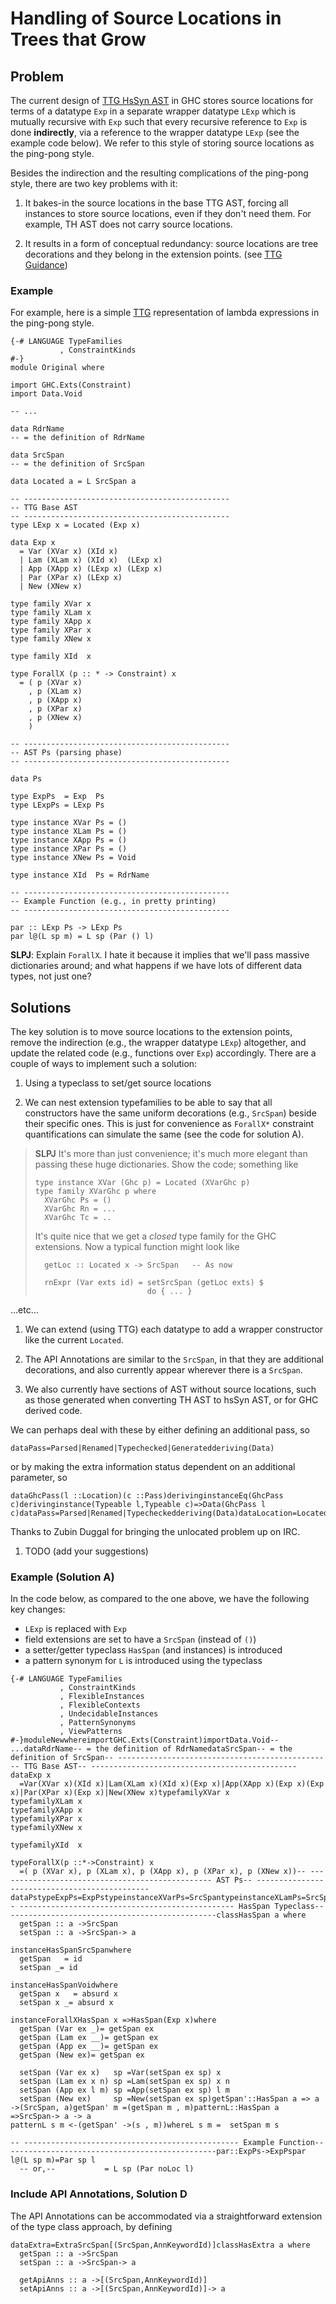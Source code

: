 # Handling of Source Locations in Trees that Grow

## Problem


The current design of [ TTG HsSyn AST](https://ghc.haskell.org/trac/ghc/wiki/ImplementingTreesThatGrow/TreesThatGrowGuidance) in GHC stores source locations for terms of a datatype `Exp` in a separate wrapper datatype `LExp` which is mutually recursive with `Exp` such that every recursive reference to `Exp` is done **indirectly**, via a reference to the wrapper datatype `LExp` (see the example code below). We refer to this style of storing source locations as the ping-pong style.


Besides the indirection and the resulting complications of the ping-pong style, there are two key problems with it: 

1. It bakes-in the source locations in the base TTG AST, forcing all instances to store source locations, even if they don't need them.
  For example, TH AST does not carry source locations. 

1. It results in a form of conceptual redundancy: source locations are tree decorations and they belong in the extension points.
  (see [ TTG Guidance](https://ghc.haskell.org/trac/ghc/wiki/ImplementingTreesThatGrow/TreesThatGrowGuidance))

### Example


For example, here is a simple [ TTG](https://ghc.haskell.org/trac/ghc/wiki/ImplementingTreesThatGrow/TreesThatGrowGuidance) representation of lambda expressions in the ping-pong style.

```wiki
{-# LANGUAGE TypeFamilies
           , ConstraintKinds
#-}
module Original where

import GHC.Exts(Constraint)
import Data.Void

-- ...

data RdrName
-- = the definition of RdrName

data SrcSpan
-- = the definition of SrcSpan

data Located a = L SrcSpan a

-- ----------------------------------------------
-- TTG Base AST
-- ----------------------------------------------
type LExp x = Located (Exp x)

data Exp x
  = Var (XVar x) (XId x)
  | Lam (XLam x) (XId x)  (LExp x)
  | App (XApp x) (LExp x) (LExp x)
  | Par (XPar x) (LExp x)
  | New (XNew x)

type family XVar x
type family XLam x
type family XApp x
type family XPar x
type family XNew x

type family XId  x

type ForallX (p :: * -> Constraint) x
  = ( p (XVar x)
    , p (XLam x)
    , p (XApp x)
    , p (XPar x)
    , p (XNew x)
    )

-- ----------------------------------------------
-- AST Ps (parsing phase)
-- ----------------------------------------------

data Ps

type ExpPs  = Exp  Ps
type LExpPs = LExp Ps

type instance XVar Ps = ()
type instance XLam Ps = ()
type instance XApp Ps = ()
type instance XPar Ps = ()
type instance XNew Ps = Void

type instance XId  Ps = RdrName

-- ----------------------------------------------
-- Example Function (e.g., in pretty printing)
-- ----------------------------------------------

par :: LExp Ps -> LExp Ps
par l@(L sp m) = L sp (Par () l)
```

**SLPJ**: Explain `ForallX`.  I hate it because it implies that we'll pass massive dictionaries around; and what happens if we have lots of different data types, not just one?

## Solutions


The key solution is to move source locations to the extension points, remove the indirection (e.g., the wrapper datatype `LExp`) altogether, and update the related code (e.g., functions over `Exp`) accordingly. 
There are a couple of ways to implement such a solution:

1. Using a typeclass to set/get source locations

1. We can nest extension typefamilies to be able to say that all constructors have the same uniform decorations (e.g., `SrcSpan`) beside their specific ones. This is just for convenience as `ForallX*` constraint quantifications can simulate the same (see the code for solution A).

> **SLPJ** It's more than just convenience; it's much more elegant than passing these huge dictionaries.  Show the code; something like
>
> ```wiki
> type instance XVar (Ghc p) = Located (XVarGhc p)
> type family XVarGhc p where
>   XVarGhc Ps = ()
>   XVarGhc Rn = ...
>   XVarGhc Tc = ..
> ```
>
>
> It's quite nice that we get a *closed* type family for the GHC extensions. Now a typical function might look like
>
> ```wiki
>   getLoc :: Located x -> SrcSpan   -- As now
>
>   rnExpr (Var exts id) = setSrcSpan (getLoc exts) $
>                          do { ... }
> ```


...etc...

1. We can extend (using TTG) each datatype to add a wrapper constructor like the current `Located`.

1. The API Annotations are similar to the `SrcSpan`, in that they are additional decorations, and also currently appear wherever there is a `SrcSpan`.

1. We also currently have sections of AST without source locations, such as those generated when converting TH AST to hsSyn AST, or for GHC derived code.


We can perhaps deal with these by either defining an additional pass, so

```
dataPass=Parsed|Renamed|Typechecked|Generatedderiving(Data)
```


or by making the extra information status dependent on an additional parameter, so

```
dataGhcPass(l ::Location)(c ::Pass)derivinginstanceEq(GhcPass c)derivinginstance(Typeable l,Typeable c)=>Data(GhcPass l c)dataPass=Parsed|Renamed|Typecheckedderiving(Data)dataLocation=Located|UnLocated
```


Thanks to Zubin Duggal for bringing the unlocated problem up on IRC.
 

1. TODO (add your suggestions)

### Example (Solution A)


In the code below, as compared to the one above, we have the following key changes:

- `LExp` is replaced with `Exp`
- field extensions are set to have a `SrcSpan` (instead of `()`)
- a setter/getter typeclass `HasSpan` (and instances) is introduced
- a pattern synonym for `L` is introduced using the typeclass

```
{-# LANGUAGE TypeFamilies
           , ConstraintKinds
           , FlexibleInstances
           , FlexibleContexts
           , UndecidableInstances
           , PatternSynonyms
           , ViewPatterns
#-}moduleNewwhereimportGHC.Exts(Constraint)importData.Void-- ...dataRdrName-- = the definition of RdrNamedataSrcSpan-- = the definition of SrcSpan-- ------------------------------------------------ TTG Base AST-- ----------------------------------------------dataExp x
  =Var(XVar x)(XId x)|Lam(XLam x)(XId x)(Exp x)|App(XApp x)(Exp x)(Exp x)|Par(XPar x)(Exp x)|New(XNew x)typefamilyXVar x
typefamilyXLam x
typefamilyXApp x
typefamilyXPar x
typefamilyXNew x

typefamilyXId  x

typeForallX(p ::*->Constraint) x
  =( p (XVar x), p (XLam x), p (XApp x), p (XPar x), p (XNew x))-- ------------------------------------------------ AST Ps-- ----------------------------------------------dataPstypeExpPs=ExpPstypeinstanceXVarPs=SrcSpantypeinstanceXLamPs=SrcSpantypeinstanceXAppPs=SrcSpantypeinstanceXParPs=SrcSpantypeinstanceXNewPs=VoidtypeinstanceXIdPs=RdrName-- ------------------------------------------------ HasSpan Typeclass-- ----------------------------------------------classHasSpan a where
  getSpan :: a ->SrcSpan
  setSpan :: a ->SrcSpan-> a

instanceHasSpanSrcSpanwhere
  getSpan   = id
  setSpan _= id

instanceHasSpanVoidwhere
  getSpan x   = absurd x
  setSpan x _= absurd x

instanceForallXHasSpan x =>HasSpan(Exp x)where
  getSpan (Var ex _)= getSpan ex
  getSpan (Lam ex __)= getSpan ex
  getSpan (App ex __)= getSpan ex
  getSpan (New ex)= getSpan ex

  setSpan (Var ex x)   sp =Var(setSpan ex sp) x
  setSpan (Lam ex x n) sp =Lam(setSpan ex sp) x n
  setSpan (App ex l m) sp =App(setSpan ex sp) l m
  setSpan (New ex)     sp =New(setSpan ex sp)getSpan'::HasSpan a => a ->(SrcSpan, a)getSpan' m =(getSpan m , m)patternL::HasSpan a =>SrcSpan-> a -> a
patternL s m <-(getSpan' ->(s , m))whereL s m =  setSpan m s

-- ------------------------------------------------ Example Function-- ----------------------------------------------par::ExpPs->ExpPspar l@(L sp m)=Par sp l
  -- or,--           = L sp (Par noLoc l)
```

### Include API Annotations, Solution D


The API Annotations can be accommodated via a straightforward extension of the type class approach, by defining

```
dataExtra=ExtraSrcSpan[(SrcSpan,AnnKeywordId)]classHasExtra a where
  getSpan :: a ->SrcSpan
  setSpan :: a ->SrcSpan-> a

  getApiAnns :: a ->[(SrcSpan,AnnKeywordId)]
  setApiAnns :: a ->[(SrcSpan,AnnKeywordId)]-> a
```